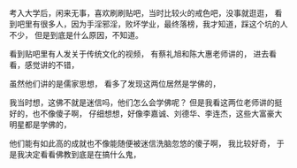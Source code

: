 考入大学后，闲来无事，喜欢刷刷贴吧，当时比较火的戒色吧，没事就逛逛，
看到吧里有很多人，因为手淫邪淫，败坏学业，最终落榜，我才知道，踩这个坑的人不少，
但是到底是什么原因，不知道。

看到贴吧里有人发关于传统文化的视频，
有蔡礼旭和陈大惠老师讲的，
进去看看，感觉讲的不错，

虽然他们讲的是儒家思想，
看多了发现这两位居然是学佛的，

我当时想，这佛不就是迷信吗，他们怎么会学佛呢？
但是我看这两位老师讲的挺好的，也不像傻子啊，
仔细想想，好像李嘉诚、刘德华、李连杰，这些大富豪大明星都是学佛的，

他们能有如此高的成就也不像能随便被迷信洗脑忽悠的傻子啊，
我比较好奇，
于是我决定看看佛教到底是在搞什么鬼，